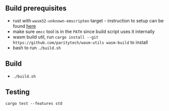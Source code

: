 ## Build prerequisites
- rust with `wasm32-unknown-emscripten` target - instruction to setup can be found [here](https://hackernoon.com/compiling-rust-to-webassembly-guide-411066a69fde)
- make sure `emcc` tool is in the `PATH` since build script uses it internally
- wasm build util, run `cargo install --git https://github.com/paritytech/wasm-utils wasm-build` to install
- bash to run `./build.sh`
## Build
- `./build.sh`
## Testing
`cargo test --features std`
